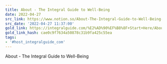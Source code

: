 ```yaml
---
title: About - The Integral Guide to Well-Being
date: 2022-04-27
src_link: https://www.notion.so/About-The-Integral-Guide-to-Well-Being-4b80b262bfe74564ae981ed928d6ace1
src_date: '2022-04-27 11:37:00'
gold_link: https://integralguide.com/%E2%AD%90%EF%B8%8F+Start+Here/About
gold_link_hash: cae0c9f7634a50878c31b9fa425c55ea
tags:
- '#host_integralguide_com'
---
```



About - The Integral Guide to Well-Being